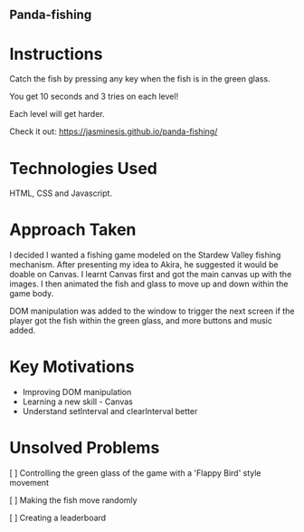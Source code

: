 ## Panda-fishing

# Instructions
Catch the fish by pressing any key when the fish is in the green glass.

You get 10 seconds and 3 tries on each level!

Each level will get harder.

Check it out: https://jasminesis.github.io/panda-fishing/

# Technologies Used

HTML, CSS and Javascript.

# Approach Taken

I decided I wanted a fishing game modeled on the Stardew Valley fishing mechanism. After presenting my idea to Akira, he suggested it would be doable on Canvas. I learnt Canvas first and got the main canvas up with the images. I then animated the fish and glass to move up and down within the game body.

DOM manipulation was added to the window to trigger the next screen if the player got the fish within the green glass, and more buttons and music added.

# Key Motivations

* Improving DOM manipulation
* Learning a new skill - Canvas
* Understand setInterval and clearInterval better

# Unsolved Problems

[ ] Controlling the green glass of the game with a 'Flappy Bird' style movement

[ ] Making the fish move randomly

[ ] Creating a leaderboard
